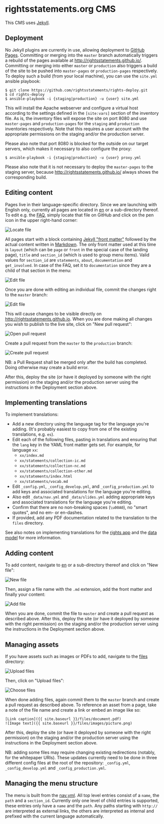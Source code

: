# rightsstatements.org CMS

This CMS uses [Jekyll](https://jekyllrb.com/).

## Deployment

No Jekyll plugins are currently in use, allowing deployment to [GitHub Pages](https://pages.github.com/). Committing or merging into the `master` branch automatically triggers a rebuild of the pages available at http://rightsstatements.github.io/. Committing or merging into either `master` or `production` also triggers a build of the site to be pushed into `master-pages` or `production-pages` respectively. To deploy such a build (from your local machine), you can use the `site.yml` ansible playbook:

    $ git clone https://github.com/rightsstatements/rights-deploy.git
    $ cd rights-deploy
    $ ansible-playbook -i {staging|production} -u {user} site.yml

This will install the Apache webserver and configure a virtual host according to the settings defined in the `[site:vars]` section of the inventory file. As is, the inventory files will expose the site on port 8080 and use `master-pages` and `production-pages` for the `staging` and `production` inventories respectively. Note that this requires a user account with the appropriate permissions on the staging and/or the production server.

Please also note that port 8080 is blocked for the outside on our target servers, which makes it necessary to also configure the proxy:

    $ ansible-playbook -i {staging|production} -u {user} proxy.yml

Please also note that it is not necessary to deploy the `master-pages` to the staging server, because http://rightsstatements.github.io/ always shows the corresponding build.

## Editing content

Pages live in their language-specific directory. Since we are launching with English only, currently all pages are located in [en](https://github.com/rightsstatements/rightsstatements.github.io/tree/master/en) or a sub-directory thereof. To edit e.g. the [FAQ](https://github.com/rightsstatements/rightsstatements.github.io/blob/master/en/documentation/faq.md), simply locate that file on GitHub and click on the pen icon in the upper right-hand corner:

![Locate file](files/images/file.png?raw=true)

All pages start with a block containing [Jekyll "front matter"](https://jekyllrb.com/docs/frontmatter/) followed by the actual content written in [Markdown](https://github.com/adam-p/markdown-here/wiki/Markdown-Cheatsheet). The only front matter used at this time is `layout` (which can be `page` or `front` in the special case of the landing page), `title` and `section_id` (which is used to group menu items). Valid values for `section_id` are `statements`, `about`, `documentation` and `get_involved`. In case of the FAQ, set it to `documentation` since they are a child of that section in the menu:

![Edit file](files/images/edit.png?raw=true)

Once you are done with editing an individual file, commit the changes right to the `master` branch:

![Edit file](files/images/commit.png?raw=true)

This will cause changes to be visible directly on http://rightsstatements.github.io. When you are done making all changes you wish to publish to the live site, click on "New pull request":

![Open pull request](files/images/open_pull_request.png?raw=true)

Create a pull request from the `master` to the `production` branch:

![Create pull request](files/images/create_pull_request.png?raw=true)

NB: a Pull Request shall be merged only after the build has completed. Doing otherwise may create a build error.

After this, deploy the site (or have it deployed by someone with the right permission) on the staging and/or the production server using the instructions in the Deployment section above.

## Implementing translations

To implement translations:

* Add a new directory using the language tag for the language you're adding. (It's probably easiest to copy from one of the existing translations, e.g. `es`).
* Edit each of the following files, pasting in translations and ensuring that the `lang` key in the YAML front matter gets set. For example, for language `xx`:
  - `xx/index.md`
  - `xx/statements/collection-ic.md`
  - `xx/statements/collection-nc.md`
  - `xx/statements/collection-other.md`
  - `xx/statements/index.html`
  - `xx/statements/vocab.md`
* Edit `_config.yml`, `_config_develop.yml`, and `_config_production.yml` to add keys and associated translations for the language you're editing.
* Also edit `_data/nav.yml` and `_data/slides.yml` adding appropriate keys and associated translations for the language you're editing.
* Confirm that there are no non-breaking spaces (`\u00A0`), no "smart quotes", and no em- or en-dashes.
* If provided, add any PDF documentation related to the translation to the `files` directory.

See also notes on implementing translations for the [rights app](https://github.com/rightsstatements/rights-app/blob/master/README.md) and the [data model](https://github.com/rightsstatements/data-model/blob/master/README.md) for more information.

## Adding content

To add content, navigate to [en](https://github.com/rightsstatements/rightsstatements.github.io/tree/master/en) or a sub-directory thereof and click on "New file":

![New file](files/images/new_file.png?raw=true)

Then, assign a file name with the `.md` extension, add the front matter and finally your content:

![Add file](files/images/add_file.png?raw=true)

When you are done, commit the file to `master` and create a pull request as described above.
After this, deploy the site (or have it deployed by someone with the right permission) on the staging and/or the production server using the instructions in the Deployment section above.

## Managing assets

If you have assets such as images or PDFs to add, navigate to the [files](https://github.com/rightsstatements/rightsstatements.github.io/tree/master/files) directory:

![Upload files](files/images/upload_files.png?raw=true)

Then, click on "Upload files":

![Choose files](files/images/choose_files.png?raw=true)

When done adding files, again commit them to the `master` branch and create a pull request as described above. To reference an asset from a page, take a note of the file name and create a link or embed an image like so:

    [Link caption]({{ site.baseurl }}/files/document.pdf)
    ![Image text]({{ site.baseurl }}/files/images/picture.png)

After this, deploy the site (or have it deployed by someone with the right permission) on the staging and/or the production server using the instructions in the Deployment section above.

NB: adding some files may require changing existing redirections (notably, for the whitepaper URIs). These updates currently need to be done in three different config files at the root of the repository: `_config.yml`, `_config_develop.yml` and `_config_production.yml`.

## Managing the menu structure

The menu is built from the [nav.yml](https://github.com/rightsstatements/rightsstatements.github.io/blob/master/_data/nav.yml). All top level entries consist of a `name`, the `path` and a `section_id`. Currently only one level of child entries is supported, these entries only have a `name` and the `path`. Any paths starting with `http://` are interpreted as external links, the others are interpreted as internal and prefixed with the current language automatically.

